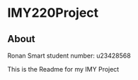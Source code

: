# IMY220Project


## About
Ronan Smart 
student number: u23428568

This is the Readme for my IMY Project